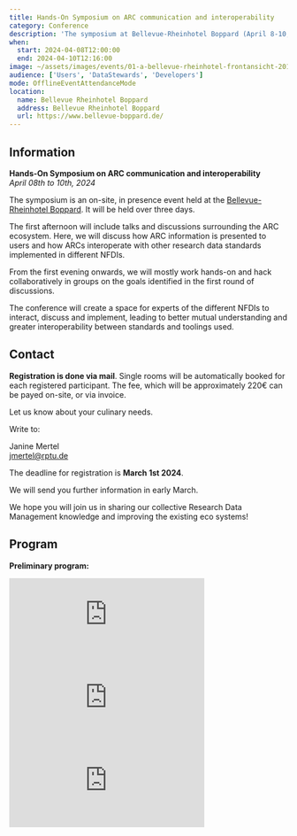 ```yaml
---
title: Hands-On Symposium on ARC communication and interoperability
category: Conference
description: 'The symposium at Bellevue-Rheinhotel Boppard (April 8-10, 2024) features ARC ecosystem talks and hands-on work.'
when:
  start: 2024-04-08T12:00:00
  end: 2024-04-10T12:16:00
image: ~/assets/images/events/01-a-bellevue-rheinhotel-frontansicht-2015.webp
audience: ['Users', 'DataStewards', 'Developers']
mode: OfflineEventAttendanceMode
location: 
  name: Bellevue Rheinhotel Boppard
  address: Bellevue Rheinhotel Boppard
  url: https://www.bellevue-boppard.de/
---
```



## Information

**Hands-On Symposium on ARC communication and interoperability**  
*April 08th to 10th, 2024*

The symposium is an on-site, in presence event held at the [Bellevue-Rheinhotel Boppard](https://www.bellevue-boppard.de/). It will be held over three days. 

The first afternoon will include talks and discussions surrounding the ARC ecosystem. Here, we will discuss how ARC information is presented to users and how ARCs interoperate with other research data standards implemented in different NFDIs. 

From the first evening onwards, we will mostly work hands-on and hack collaboratively in groups on the goals identified in the first round of discussions.

The conference will create a space for experts of the different NFDIs to interact, discuss and implement, leading to better mutual understanding and greater interoperability between standards and toolings used.

## Contact

**Registration is done via mail**. Single rooms will be automatically booked for each registered participant. The fee, which will be approximately 220€ can be payed on-site, or via invoice.

Let us know about your culinary needs.

Write to:

Janine Mertel<br>
<a href="javascript:location='mailto:jmertel@rptu.de">jmertel@rptu.de</a>

The deadline for registration is **March 1st 2024**.

We will send you further information in early March.
 
We hope you will join us in sharing our collective Research Data Management knowledge and improving the existing eco systems!

<!-- note from the developer: the part below does not work for me, commented out ~Kevin F. -->

## Program

**Preliminary program:**

<iframe src="https://kroki.io/mermaid/svg/eNpVkMtqwzAQRff-itlkVwU5diDVLrQUL2pSyBcM0sQWsUdGUkv795WluFCtxDn36jFCiMrYsEz40ztDCrSbF9SxEkkMyDFWkFZ0JgXQ38mDu90Ks3EikKe9bEFA7zhFsjAY6c35GSN0nZrnDPHbhgfcdWrXV5kG0tE6hg_vBo8lefbefuG0bkFBXSspn-AwAmR7pRDWRr26Jrt6fxyz65BNEBfeqq1qkm42fVmIU0bfLQ-rPuV2W-S_51ydtjhl9P7JegTYjjyUG0vnJY2C6M8ds2tk-carZU7T2uTzo_gLzttdzg" style="border:0;min-width:70%;" allowfullscreen="" loading="lazy" referrerpolicy="no-referrer-when-downgrade"></iframe>

<iframe src="https://kroki.io/mermaid/svg/eNpVkEFuwyAQRfc-xWyyKxGJXallm6pl0ciV0guMYGKj2GAZLLW37xiStmGF3vuaPyCEqKyL04Dfx2BJgQnjhCZVgkWHPqUK-KRgOYDzhWYI53NhLg0E8nkrGxDwuVDkTDYWE72GecQEWqtxzBC_XLzCjVabY5VpJJNc8PAxh27GkjxRjCvbAyier6R8gN32sYdsNXobRevXO_udVPXNl0A7kQduWsZbpC4j-j-t0Vyc71b5lGVT5N1Op2AcDhkd-NFEcN9Zy7Lv--JND79y_7_tjZJolwS8NLw47_n_ONJcO38AF5ZixQ" style="border:0;min-width:70%" loading="lazy" referrerpolicy="no-referrer-when-downgrade"></iframe>

<iframe src="https://kroki.io/mermaid/svg/eNp1jz1PwzAQhvf8ilu6YWQ3WfCKVGVoVQQD88m-Jlbjc2QbCf49h9siQMKT9Tz33odSqvOhrAt-HJInCy7FFV3tlIgJudYO5NXkpQDzmTKk0-nCQl0IjL7XAyh4Jc9UpKo5j5V2KUesMI42xgbxPZQr3Ix2c2iwkKshMTzlNGWM_7IR2Rd15K8_WNAPVus72M4ATe8C4wLPFGXHIt6Y5s3c7HEllg7uHHi6NjB9Kxhm6H7NfEku4NLQo1xKBLeAtr0Een3ZZ__GboZvuf057k9wuAU_ASpNYFE" style="border:0;min-width:70%;" allowfullscreen="" loading="lazy" referrerpolicy="no-referrer-when-downgrade"></iframe>

